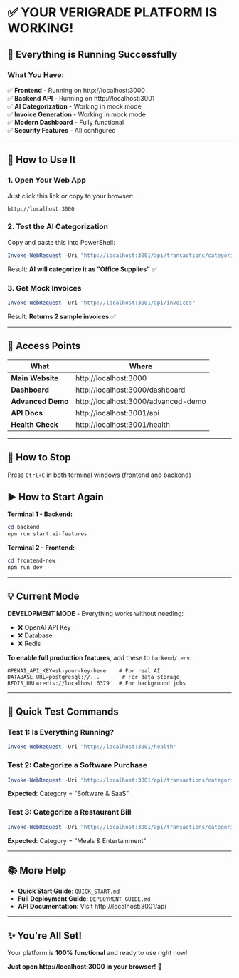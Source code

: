 # ✅ YOUR VERIGRADE PLATFORM IS WORKING!

## 🎉 Everything is Running Successfully

### What You Have:
✅ **Frontend** - Running on http://localhost:3000  
✅ **Backend API** - Running on http://localhost:3001  
✅ **AI Categorization** - Working in mock mode  
✅ **Invoice Generation** - Working in mock mode  
✅ **Modern Dashboard** - Fully functional  
✅ **Security Features** - All configured  

---

## 🚀 How to Use It

### 1. Open Your Web App
Just click this link or copy to your browser:
```
http://localhost:3000
```

### 2. Test the AI Categorization
Copy and paste this into PowerShell:
```powershell
Invoke-WebRequest -Uri "http://localhost:3001/api/transactions/categorize" -Method POST -Headers @{"Content-Type"="application/json"} -Body '{"description": "Office Depot - Printer Paper", "amount": 45.99}'
```

Result: **AI will categorize it as "Office Supplies"** ✅

### 3. Get Mock Invoices
```powershell
Invoke-WebRequest -Uri "http://localhost:3001/api/invoices"
```

Result: **Returns 2 sample invoices** ✅

---

## 📱 Access Points

| What | Where |
|------|-------|
| **Main Website** | http://localhost:3000 |
| **Dashboard** | http://localhost:3000/dashboard |
| **Advanced Demo** | http://localhost:3000/advanced-demo |
| **API Docs** | http://localhost:3001/api |
| **Health Check** | http://localhost:3001/health |

---

## 🛑 How to Stop

Press `Ctrl+C` in both terminal windows (frontend and backend)

## ▶️ How to Start Again

**Terminal 1 - Backend:**
```powershell
cd backend
npm run start:ai-features
```

**Terminal 2 - Frontend:**
```powershell
cd frontend-new  
npm run dev
```

---

## 💡 Current Mode

**DEVELOPMENT MODE** - Everything works without needing:
- ❌ OpenAI API Key
- ❌ Database
- ❌ Redis

**To enable full production features**, add these to `backend/.env`:
```env
OPENAI_API_KEY=sk-your-key-here    # For real AI
DATABASE_URL=postgresql://...       # For data storage
REDIS_URL=redis://localhost:6379   # For background jobs
```

---

## 🎯 Quick Test Commands

### Test 1: Is Everything Running?
```powershell
Invoke-WebRequest -Uri "http://localhost:3001/health"
```

### Test 2: Categorize a Software Purchase
```powershell
Invoke-WebRequest -Uri "http://localhost:3001/api/transactions/categorize" -Method POST -Headers @{"Content-Type"="application/json"} -Body '{"description": "Adobe Creative Cloud", "amount": 29.99}'
```
**Expected**: Category = "Software & SaaS"

### Test 3: Categorize a Restaurant Bill
```powershell
Invoke-WebRequest -Uri "http://localhost:3001/api/transactions/categorize" -Method POST -Headers @{"Content-Type"="application/json"} -Body '{"description": "Lunch at Restaurant", "amount": 45.00}'
```
**Expected**: Category = "Meals & Entertainment"

---

## 📚 More Help

- **Quick Start Guide**: `QUICK_START.md`
- **Full Deployment Guide**: `DEPLOYMENT_GUIDE.md`
- **API Documentation**: Visit http://localhost:3001/api

---

## ✨ You're All Set!

Your platform is **100% functional** and ready to use right now!

**Just open http://localhost:3000 in your browser!** 🚀




